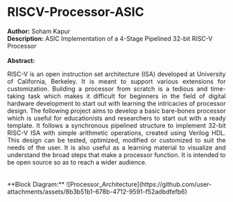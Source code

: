 # RISCV-Processor-ASIC

**Author:** Soham Kapur
<br>
**Description:** ASIC Implementation of a 4-Stage Pipelined 32-bit RISC-V Processor
<br>
<br>
**Abstract:**
<br>
<div style='text-align: justify;'>
 RISC-V is an open instruction set architecture (ISA) developed at University of California, Berkeley.
It is meant to support various extensions for customization. Building
 a processor from scratch is a tedious and time-taking task which makes it difficult for
 beginners in the field of digital hardware development to start out with learning the
 intricacies of processor design.
 The following project aims to develop a basic bare-bones processor which is useful for
 educationists and researchers to start out with a ready template. It follows a synchronous
 pipelined structure to implement 32-bit RISC-V ISA with simple arithmetic operations,
 created using Verilog HDL. This design can be tested, optimized, modified or customized
 to suit the needs of the user. It is also useful as a learning material to visualize and
 understand the broad steps that make a processor function. It is intended to be open
source so as to reach a wider audience.
</div>
<br>
<br>
**Block Diagram:**
![Processor_Architecture](https://github.com/user-attachments/assets/8b3b51b1-678b-4712-9591-f52adbdfefb6)
</p>
